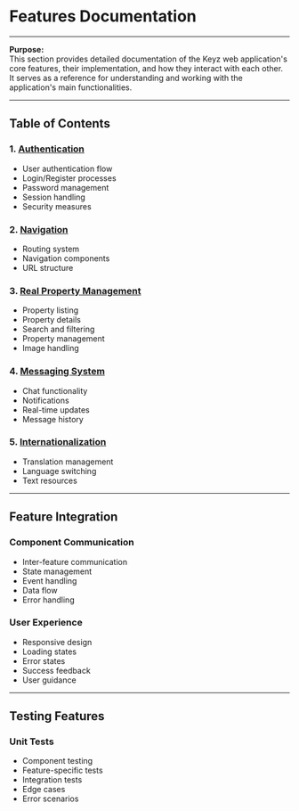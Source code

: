# Features Documentation

---

**Purpose:**  
This section provides detailed documentation of the Keyz web application's core features, their implementation, and how they interact with each other. It serves as a reference for understanding and working with the application's main functionalities.

---

## Table of Contents

### 1. [Authentication](./authentication/auth-and-security.md)
- User authentication flow
- Login/Register processes
- Password management
- Session handling
- Security measures

### 2. [Navigation](./navigation/navigation-system.md)
- Routing system
- Navigation components
- URL structure

### 3. [Real Property Management](./real-property/real-property.md)
- Property listing
- Property details
- Search and filtering
- Property management
- Image handling

### 4. [Messaging System](./messages/messages.md)
- Chat functionality
- Notifications
- Real-time updates
- Message history

### 5. [Internationalization](./internationalization/translation.md)
- Translation management
- Language switching
- Text resources

---

## Feature Integration

### Component Communication
- Inter-feature communication
- State management
- Event handling
- Data flow
- Error handling

### User Experience
- Responsive design
- Loading states
- Error states
- Success feedback
- User guidance

---

## Testing Features

### Unit Tests
- Component testing
- Feature-specific tests
- Integration tests
- Edge cases
- Error scenarios
